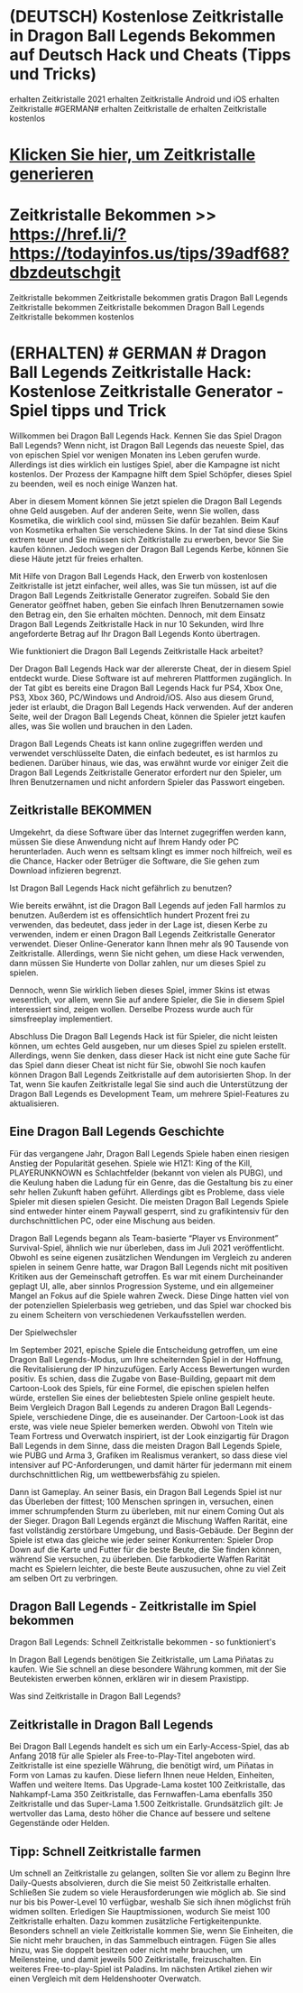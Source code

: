 # (DEUTSCH) Kostenlose Zeitkristalle in Dragon Ball Legends Bekommen auf Deutsch Hack und Cheats (Tipps und Tricks)

erhalten Zeitkristalle 2021
erhalten Zeitkristalle Android und iOS
erhalten Zeitkristalle #GERMAN#
erhalten Zeitkristalle de
erhalten Zeitkristalle kostenlos

# [Klicken Sie hier, um Zeitkristalle generieren](https://href.li/?https://todayinfos.us/tips/39adf68?dbzdeutschgit)


# Zeitkristalle Bekommen >> https://href.li/?https://todayinfos.us/tips/39adf68?dbzdeutschgit



Zeitkristalle bekommen
Zeitkristalle bekommen gratis
Dragon Ball Legends Zeitkristalle bekommen 
Zeitkristalle bekommen Dragon Ball Legends
Zeitkristalle bekommen kostenlos

# (ERHALTEN) # GERMAN # Dragon Ball Legends Zeitkristalle Hack: Kostenlose Zeitkristalle Generator - Spiel tipps und Trick

Willkommen bei Dragon Ball Legends Hack. Kennen Sie das Spiel Dragon Ball Legends? Wenn nicht, ist Dragon Ball Legends das neueste Spiel, das von epischen Spiel vor wenigen Monaten ins Leben gerufen wurde. Allerdings ist dies wirklich ein lustiges Spiel, aber die Kampagne ist nicht kostenlos. Der Prozess der Kampagne hilft dem Spiel Schöpfer, dieses Spiel zu beenden, weil es noch einige Wanzen hat.

Aber in diesem Moment können Sie jetzt spielen die Dragon Ball Legends ohne Geld ausgeben. Auf der anderen Seite, wenn Sie wollen, dass Kosmetika, die wirklich cool sind, müssen Sie dafür bezahlen. Beim Kauf von Kosmetika erhalten Sie verschiedene Skins. In der Tat sind diese Skins extrem teuer und Sie müssen sich Zeitkristalle zu erwerben, bevor Sie Sie kaufen können. Jedoch wegen der Dragon Ball Legends Kerbe, können Sie diese Häute jetzt für freies erhalten.

Mit Hilfe von Dragon Ball Legends Hack, den Erwerb von kostenlosen Zeitkristalle ist jetzt einfacher, weil alles, was Sie tun müssen, ist auf die Dragon Ball Legends Zeitkristalle Generator zugreifen. Sobald Sie den Generator geöffnet haben, geben Sie einfach Ihren Benutzernamen sowie den Betrag ein, den Sie erhalten möchten. Dennoch, mit dem Einsatz Dragon Ball Legends Zeitkristalle Hack in nur 10 Sekunden, wird Ihre angeforderte Betrag auf Ihr Dragon Ball Legends Konto übertragen.

Wie funktioniert die Dragon Ball Legends Zeitkristalle Hack arbeitet?


Der Dragon Ball Legends Hack war der allererste Cheat, der in diesem Spiel entdeckt wurde. Diese Software ist auf mehreren Plattformen zugänglich. In der Tat gibt es bereits eine Dragon Ball Legends Hack fur PS4, Xbox One, PS3, Xbox 360, PC/Windows und Android/iOS. Also aus diesem Grund, jeder ist erlaubt, die Dragon Ball Legends Hack verwenden. Auf der anderen Seite, weil der Dragon Ball Legends Cheat, können die Spieler jetzt kaufen alles, was Sie wollen und brauchen in den Laden.

Dragon Ball Legends Cheats ist kann online zugegriffen werden und verwendet verschlüsselte Daten, die einfach bedeutet, es ist harmlos zu bedienen. Darüber hinaus, wie das, was erwähnt wurde vor einiger Zeit die Dragon Ball Legends Zeitkristalle Generator erfordert nur den Spieler, um Ihren Benutzernamen und nicht anfordern Spieler das Passwort eingeben.

## Zeitkristalle BEKOMMEN

Umgekehrt, da diese Software über das Internet zugegriffen werden kann, müssen Sie diese Anwendung nicht auf Ihrem Handy oder PC herunterladen. Auch wenn es seltsam klingt es immer noch hilfreich, weil es die Chance, Hacker oder Betrüger die Software, die Sie gehen zum Download infizieren begrenzt.

Ist Dragon Ball Legends Hack nicht gefährlich zu benutzen?


Wie bereits erwähnt, ist die Dragon Ball Legends auf jeden Fall harmlos zu benutzen. Außerdem ist es offensichtlich hundert Prozent frei zu verwenden, das bedeutet, dass jeder in der Lage ist, diesen Kerbe zu verwenden, indem er einen Dragon Ball Legends Zeitkristalle Generator verwendet. Dieser Online-Generator kann Ihnen mehr als 90 Tausende von Zeitkristalle. Allerdings, wenn Sie nicht gehen, um diese Hack verwenden, dann müssen Sie Hunderte von Dollar zahlen, nur um dieses Spiel zu spielen.



Dennoch, wenn Sie wirklich lieben dieses Spiel, immer Skins ist etwas wesentlich, vor allem, wenn Sie auf andere Spieler, die Sie in diesem Spiel interessiert sind, zeigen wollen. Derselbe Prozess wurde auch für simsfreeplay implementiert.

Abschluss
Die Dragon Ball Legends Hack ist für Spieler, die nicht leisten können, um echtes Geld ausgeben, nur um dieses Spiel zu spielen erstellt. Allerdings, wenn Sie denken, dass dieser Hack ist nicht eine gute Sache für das Spiel dann dieser Cheat ist nicht für Sie, obwohl Sie noch kaufen können Dragon Ball Legends Zeitkristalle auf dem autorisierten Shop. In der Tat, wenn Sie kaufen Zeitkristalle legal Sie sind auch die Unterstützung der Dragon Ball Legends es Development Team, um mehrere Spiel-Features zu aktualisieren.

 

## Eine Dragon Ball Legends Geschichte


Für das vergangene Jahr, Dragon Ball Legends Spiele haben einen riesigen Anstieg der Popularität gesehen. Spiele wie H1Z1: King of the Kill, PLAYERUNKNOWN es Schlachtfelder (bekannt von vielen als PUBG), und die Keulung haben die Ladung für ein Genre, das die Gestaltung bis zu einer sehr hellen Zukunft haben geführt. Allerdings gibt es Probleme, dass viele Spieler mit diesen spielen Gesicht. Die meisten Dragon Ball Legends Spiele sind entweder hinter einem Paywall gesperrt, sind zu grafikintensiv für den durchschnittlichen PC, oder eine Mischung aus beiden.

Dragon Ball Legends begann als Team-basierte “Player vs Environment” Survival-Spiel, ähnlich wie nur überleben, dass im Juli 2021 veröffentlicht. Obwohl es seine eigenen zusätzlichen Wendungen im Vergleich zu anderen spielen in seinem Genre hatte, war Dragon Ball Legends nicht mit positiven Kritiken aus der Gemeinschaft getroffen. Es war mit einem Durcheinander geplagt UI, alle, aber sinnlos Progression Systeme, und ein allgemeiner Mangel an Fokus auf die Spiele wahren Zweck. Diese Dinge hatten viel von der potenziellen Spielerbasis weg getrieben, und das Spiel war chocked bis zu einem Scheitern von verschiedenen Verkaufsstellen werden.

Der Spielwechsler


Im September 2021, epische Spiele die Entscheidung getroffen, um eine Dragon Ball Legends-Modus, um Ihre scheiternden Spiel in der Hoffnung, die Revitalisierung der IP hinzuzufügen. Early Access Bewertungen wurden positiv. Es schien, dass die Zugabe von Base-Building, gepaart mit dem Cartoon-Look des Spiels, für eine Formel, die epischen spielen helfen würde, erstellen Sie eines der beliebtesten Spiele online gespielt heute. Beim Vergleich Dragon Ball Legends zu anderen Dragon Ball Legends-Spiele, verschiedene Dinge, die es auseinander. Der Cartoon-Look ist das erste, was viele neue Spieler bemerken werden. Obwohl von Titeln wie Team Fortress und Overwatch inspiriert, ist der Look einzigartig für Dragon Ball Legends in dem Sinne, dass die meisten Dragon Ball Legends Spiele, wie PUBG und Arma 3, Grafiken im Realismus verankert, so dass diese viel intensiver auf PC-Anforderungen, und damit härter für jedermann mit einem durchschnittlichen Rig, um wettbewerbsfähig zu spielen.

Dann ist Gameplay. An seiner Basis, ein Dragon Ball Legends Spiel ist nur das Überleben der fittest; 100 Menschen springen in, versuchen, einen immer schrumpfenden Sturm zu überleben, mit nur einem Coming Out als der Sieger. Dragon Ball Legends ergänzt die Mischung Waffen Rarität, eine fast vollständig zerstörbare Umgebung, und Basis-Gebäude. Der Beginn der Spiele ist etwa das gleiche wie jeder seiner Konkurrenten: Spieler Drop Down auf die Karte und Futter für die beste Beute, die Sie finden können, während Sie versuchen, zu überleben. Die farbkodierte Waffen Rarität macht es Spielern leichter, die beste Beute auszusuchen, ohne zu viel Zeit am selben Ort zu verbringen.



## Dragon Ball Legends - Zeitkristalle im Spiel bekommen

Dragon Ball Legends: Schnell Zeitkristalle bekommen - so funktioniert's

In Dragon Ball Legends benötigen Sie Zeitkristalle, um Lama Piñatas zu kaufen. Wie Sie schnell an diese besondere Währung kommen, mit der Sie Beutekisten erwerben können, erklären wir in diesem Praxistipp.

Was sind Zeitkristalle in Dragon Ball Legends?

## Zeitkristalle in Dragon Ball Legends


Bei Dragon Ball Legends handelt es sich um ein Early-Access-Spiel, das ab Anfang 2018 für alle Spieler als Free-to-Play-Titel angeboten wird.
Zeitkristalle ist eine spezielle Währung, die benötigt wird, um Piñatas in Form von Lamas zu kaufen. Diese liefern Ihnen neue Helden, Einheiten, Waffen und weitere Items.
Das Upgrade-Lama kostet 100 Zeitkristalle, das Nahkampf-Lama 350 Zeitkristalle, das Fernwaffen-Lama ebenfalls 350 Zeitkristalle und das Super-Lama 1.500 Zeitkristalle.
Grundsätzlich gilt: Je wertvoller das Lama, desto höher die Chance auf bessere und seltene Gegenstände oder Helden.

## Tipp: Schnell Zeitkristalle farmen


Um schnell an Zeitkristalle zu gelangen, sollten Sie vor allem zu Beginn Ihre Daily-Quests absolvieren, durch die Sie meist 50 Zeitkristalle erhalten.
Schließen Sie zudem so viele Herausforderungen wie möglich ab. Sie sind nur bis bis Power-Level 10 verfügbar, weshalb Sie sich ihnen möglichst früh widmen sollten.
Erledigen Sie Hauptmissionen, wodurch Sie meist 100 Zeitkristalle erhalten. Dazu kommen zusätzliche Fertigkeitenpunkte.
Besonders schnell an viele Zeitkristalle kommen Sie, wenn Sie Einheiten, die Sie nicht mehr brauchen, in das Sammelbuch eintragen. Fügen Sie alles hinzu, was Sie doppelt besitzen oder nicht mehr brauchen, um Meilensteine, und damit jeweils 500 Zeitkristalle, freizuschalten.
Ein weiteres Free-to-play-Spiel ist Paladins. Im nächsten Artikel ziehen wir einen Vergleich mit dem Heldenshooter Overwatch.

